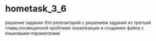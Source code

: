 # hometask_3_6
решение задания
Это репозитарий с решением задания из третьей главы,посвященной проблеме локализации и  созданию файла с языковыми параметрами
